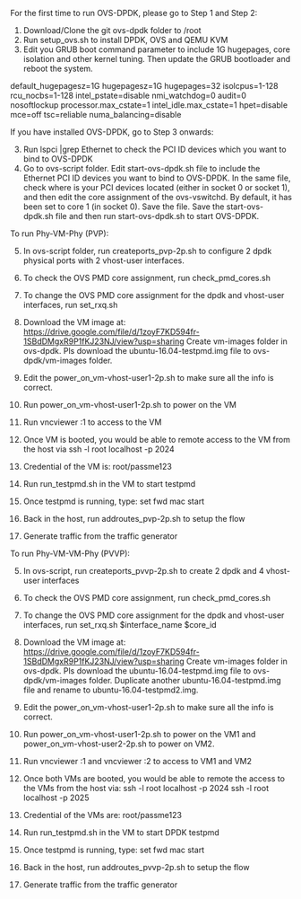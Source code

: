 For the first time to run OVS-DPDK, please go to Step 1 and Step 2:

1) Download/Clone the git ovs-dpdk folder to /root
2) Run setup_ovs.sh to install DPDK, OVS and QEMU KVM
3) Edit you GRUB boot command parameter to include 1G hugepages, core
isolation and other kernel tuning. Then update the GRUB bootloader and reboot
the system.

default_hugepagesz=1G hugepagesz=1G hugepages=32 isolcpus=1-128 rcu_nocbs=1-128 intel_pstate=disable nmi_watchdog=0 audit=0 nosoftlockup processor.max_cstate=1 intel_idle.max_cstate=1 hpet=disable mce=off tsc=reliable numa_balancing=disable

If you have installed OVS-DPDK, go to Step 3 onwards:

3) Run lspci |grep Ethernet to check the PCI ID devices which you want to bind
to OVS-DPDK 
4) Go to ovs-script folder. Edit start-ovs-dpdk.sh file to include the Ethernet PCI ID devices you want
to bind to OVS-DPDK. In the same file, check where is your PCI devices located
(either in socket 0 or socket 1), and then edit the core assignment of the
ovs-vswitchd. By default, it has been set to core 1 (in socket 0). Save the
file.
Save the start-ovs-dpdk.sh file and then run start-ovs-dpdk.sh to start OVS-DPDK.



To run Phy-VM-Phy (PVP):

5) In ovs-script folder, run createports_pvp-2p.sh to configure 2 dpdk
physical ports with 2 vhost-user interfaces.
6) To check the OVS PMD core assignment, run check_pmd_cores.sh
7) To change the OVS PMD core assignment for the dpdk and vhost-user
interfaces, run set_rxq.sh
8) Download the VM image at: https://drive.google.com/file/d/1zoyF7KD594fr-1SBdDMgxR9P1fKJ23NJ/view?usp=sharing
Create vm-images folder in ovs-dpdk. Pls download the ubuntu-16.04-testpmd.img file to ovs-dpdk/vm-images folder.
9) Edit the power_on_vm-vhost-user1-2p.sh to make sure all the info is correct.
10) Run power_on_vm-vhost-user1-2p.sh to power on the VM
11) Run vncviewer <host address>:1 to access to the VM
12) Once VM is booted, you would be able to remote access to the VM from the
host via ssh -l root localhost -p 2024
13) Credential of the VM is: root/passme123
14) Run run_testpmd.sh in the VM to start testpmd
15) Once testpmd is running, type:
set fwd mac
start

16) Back in the host, run addroutes_pvp-2p.sh to setup the flow 
17) Generate traffic from the traffic generator


To run Phy-VM-VM-Phy (PVVP):

5) In ovs-script, run createports_pvvp-2p.sh to create 2 dpdk and 4 vhost-user
interfaces
6) To check the OVS PMD core assignment, run check_pmd_cores.sh
7) To change the OVS PMD core assignment for the dpdk and vhost-user
interfaces, run set_rxq.sh $interface_name $core_id
8) Download the VM image at: https://drive.google.com/file/d/1zoyF7KD594fr-1SBdDMgxR9P1fKJ23NJ/view?usp=sharing
Create vm-images folder in ovs-dpdk. Pls download the ubuntu-16.04-testpmd.img file to ovs-dpdk/vm-images folder. Duplicate another ubuntu-16.04-testpmd.img file and rename to ubuntu-16.04-testpmd2.img.
9) Edit the power_on_vm-vhost-user1-2p.sh to make sure all the info is correct.
10) Run power_on_vm-vhost-user1-2p.sh to power on the VM1 and power_on_vm-vhost-user2-2p.sh to power on VM2.
11) Run vncviewer <host address>:1 and vncviewer <host address>:2 to access to VM1 and VM2
12) Once both VMs are booted, you would be able to remote the access to the VMs from the host via:
ssh -l root localhost -p 2024
ssh -l root localhost -p 2025
13) Credential of the VMs are: root/passme123
14) Run run_testpmd.sh in the VM to start DPDK testpmd
15) Once testpmd is running, type:
set fwd mac
start

16) Back in the host, run addroutes_pvvp-2p.sh to setup the flow
17) Generate traffic from the traffic generator



